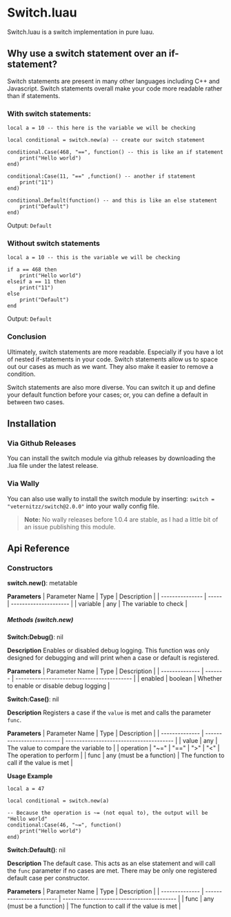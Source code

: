 # Switch.luau
Switch.luau is a switch implementation in pure luau.

## Why use a switch statement over an if-statement?
Switch statements are present in many other languages including C++ and Javascript. Switch statements overall make your code more readable rather than if statements.

### With switch statements:
```luau
local a = 10 -- this here is the variable we will be checking

local conditional = switch.new(a) -- create our switch statement

conditional.Case(468, "==", function() -- this is like an if statement
    print("Hello world")
end)

conditional:Case(11, "==" ,function() -- another if statement
    print("11")
end)

conditional.Default(function() -- and this is like an else statement
    print("Default")
end)
```
Output: ``Default``

### Without switch statements
```luau
local a = 10 -- this is the variable we will be checking

if a == 468 then
    print("Hello world")
elseif a == 11 then
    print("11")
else
    print("Default")
end
```
Output: ``Default``

### Conclusion
Ultimately, switch statements are more readable. Especially if you have a lot of nested if-statements in your code. Switch statements allow us to space out our cases as much as we want. They also make it easier to remove a condition.

Switch statements are also more diverse. You can switch it up and define your default function before your cases; or, you can define a default in between two cases.

## Installation

### Via Github Releases
You can install the switch module via github releases by downloading the .lua file under the latest release.
### Via Wally
You can also use wally to install the switch module by inserting: ``switch = "veternitzz/switch@2.0.0"`` into your wally config file.
> **Note:** No wally releases before 1.0.4 are stable, as I had a little bit of an issue publishing this module.
## Api Reference
### Constructors
**__switch.new()__**: metatable

**Parameters**
| Parameter Name  | Type  | Description           |
| --------------- | ----- | --------------------- |
| variable        | any   | The variable to check |

##### Methods (switch.new)
**__Switch:Debug()__**: nil

**Description**
Enables or disabled debug logging. This function was only designed for debugging and will print when a case or default is registered.

**Parameters**
| Parameter Name | Type    | Description                                |
| -------------- | ------- | ------------------------------------------ |
| enabled        | boolean | Whether to enable or disable debug logging |

**__Switch:Case()__**: nil

**Description**
Registers a case if the ``value`` is met and calls the parameter ``func``.

**Parameters**
| Parameter Name | Type                      | Description                              |
| -------------- | ------------------------- | ---------------------------------------  |
| value          | any                       | The value to compare the variable to     |
| operation      | "~=" | "==" | ">" | "<"   | The operation to perform                 |
| func           | any (must be a function)  | The function to call if the value is met |

**Usage Example**
```luau
local a = 47

local conditional = switch.new(a)

-- Because the operation is ~= (not equal to), the output will be "Hello world"
conditional:Case(46, "~=", function()
    print("Hello world")
end)
```
**__Switch:Default()__**: nil

**Description**
The default case. This acts as an else statement and will call the ``func`` parameter if no cases are met. There may be only one registered default case per constructor.

**Parameters**
| Parameter Name | Type                     | Description                               |
| -------------- | ------------------------ | ----------------------------------------- |
| func           | any (must be a function) | The function to call if the value is met  |
